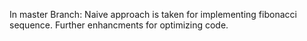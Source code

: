 In master Branch: Naive approach is taken for implementing fibonacci sequence.
Further enhancments for optimizing code.
